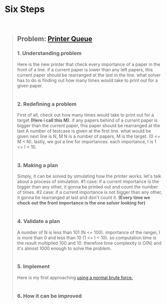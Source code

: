 # Six Steps
<br />

> ## Problem: [Printer Queue ](https://www.acmicpc.net/problem/1966)
>
> ### 1. Understanding problem
>  Here is the new printer that check every importance of a paper in the front of a line.
>  if a current paper is lower than any left papers, this current paper should be rearranged 
>  at the last in the line. what solver has to do is finding out how many times would take 
>  to print out for a given paper.
> <br /> 
> <br />
> ### 2. Redefining a problem
>  First of all, check out how many times would take to print out for a target **(Here i call this M).**
>  if any papers behind of a current paper is bigger than the current paper, this paper should be rearranged at the last
>    A number of testcase is given at the first line. what would be given next line is N, M
>  N is a number of papers, M is the target. (0 <= M < N). lastly, we got a line for importances.
>  each importance, I is 1 <= I < 10.
> <br />
> <br />
> ### 3. Making a plan
>  Simply, it can be solved by simulating how the printer works. let's talk about a process of simulation.
  #1 case: if a current importance is the bigger than any other, it gonna be printed out and count the number of times.
  #2 case: if a current importance is not bigger than any other, it gonna be rearranged at last and don't count it.
  **(Every time we check out the front importance is the one solver looking for)**
> <br />
> <br />
> ### 4. Validate a plan
>  A number of N is less than 101 (N <= 100). importance of the rangei, I is more than 0 and less than 10 (1 <= I < 10).
  so computation time is the result multiplied 100 and 10. therefore time complexity is O(N) and it's almost 1000 enough to solve
  the problem.
> <br /> 
> <br />
> ### 5. Implement
>  Here is my first approaching [using a normal brute force.](https://github.com/DevStevenLee/Algorithm/blob/master/Brute_Force/PrinterQueue_1966/PrinterQueue_1966_Steven.java)
> <br /> 
> <br />
> ### 6. How it can be improved
>
>
>

